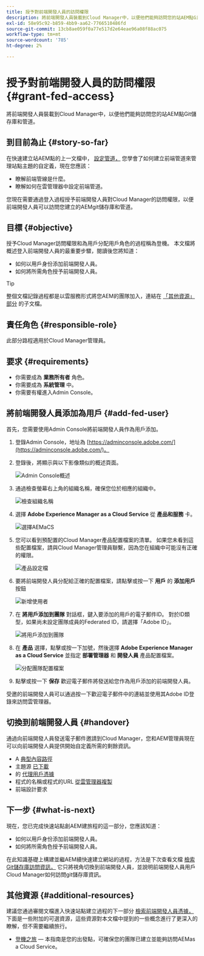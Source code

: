 ```yaml
---
title: 授予對前端開發人員的訪問權限
description: 將前端開發人員裝載到Cloud Manager中，以便他們能夠訪問您的站AEM點Git儲存庫和管道。
exl-id: 58e95c92-b859-4bb9-aa62-7766510486fd
source-git-commit: 13cb8ae059f0a77e517d2e64eae96a08f88ac075
workflow-type: tm+mt
source-wordcount: '785'
ht-degree: 2%

---
```


# 授予對前端開發人員的訪問權限 {#grant-fed-access}

將前端開發人員裝載到Cloud Manager中，以便他們能夠訪問您的站AEM點Git儲存庫和管道。

## 到目前為止 {#story-so-far}

在快速建立站AEM點的上一文檔中， [設定管道，](pipeline-setup.md) 您學會了如何建立前端管道來管理站點主題的自定義，現在您應該：

* 瞭解前端管線是什麼。
* 瞭解如何在雲管理器中設定前端管道。

您現在需要通過登入過程授予前端開發人員對Cloud Manager的訪問權限，以便前端開發人員可以訪問您建立的AEMgit儲存庫和管道。

## 目標 {#objective}

授予Cloud Manager訪問權限和為用戶分配用戶角色的過程稱為登機。 本文檔將概述登入前端開發人員的最重要步驟，閱讀後您將知道：

* 如何以用戶身份添加前端開發人員。
* 如何將所需角色授予前端開發人員。

>[!TIP]
>
>整個文檔記錄過程都是以雲服務形式將您AEM的團隊加入，連結在 [「其他資源」部分](#additional-resources) 的子文檔。

## 責任角色 {#responsible-role}

此部分路程適用於Cloud Manager管理員。

## 要求 {#requirements}

* 你需要成為 **業務所有者** 角色。
* 你需要成為 **系統管理** 中。
* 你需要有權進入Admin Console。

## 將前端開發人員添加為用戶 {#add-fed-user}

首先，您需要使用Admin Console將前端開發人員作為用戶添加。

1. 登錄Admin Console，地址為 [https://adminconsole.adobe.com/](https://adminconsole.adobe.com/)。

1. 登錄後，將顯示與以下影像類似的概述頁面。

   ![Admin Console概述](assets/admin-console.png)

1. 通過檢查螢幕右上角的組織名稱，確保您位於相應的組織中。

   ![檢查組織名稱](assets/correct-org.png)

1. 選擇 **Adobe Experience Manager as a Cloud Service** 從 **產品和服務** 卡。

   ![選擇AEMaCS](assets/select-aemaacs.png)

1. 您可以看到預配置的Cloud Manager產品配置檔案的清單。 如果您未看到這些配置檔案，請與Cloud Manager管理員聯繫，因為您在組織中可能沒有正確的權限。

   ![產品設定檔](assets/product-profiles.png)

1. 要將前端開發人員分配給正確的配置檔案，請點擊或按一下 **用戶** 的 **添加用戶** 按鈕

   ![新增使用者](assets/add-user.png)

1. 在 **將用戶添加到團隊** 對話框，鍵入要添加的用戶的電子郵件ID。 對於ID類型，如果尚未設定團隊成員的Federated ID，請選擇「Adobe ID」。

   ![將用戶添加到團隊](assets/add-to-team.png)

1. 在 **產品** 選擇，點擊或按一下加號，然後選擇 **Adobe Experience Manager as a Cloud Service** 並指定 **部署管理器** 和 **開發人員** 產品配置檔案。

   ![分配團隊配置檔案](assets/assign-team.png)

1. 點擊或按一下 **保存** 歡迎電子郵件將發送給您作為用戶添加的前端開發人員。

受邀的前端開發人員可以通過按一下歡迎電子郵件中的連結並使用其Adobe ID登錄來訪問雲管理器。

## 切換到前端開發人員 {#handover}

通過向前端開發人員發送電子郵件邀請到Cloud Manager，您和AEM管理員現在可以向前端開發人員提供開始自定義所需的剩餘資訊。

* A [典型內容路徑](#example-page)
* 主題源 [已下載](#download-theme)
* 的 [代理用戶憑據](#proxy-user)
* 程式的名稱或程式的URL [從雲管理器複製](pipeline-setup.md#login)
* 前端設計要求

## 下一步 {#what-is-next}

現在，您已完成快速站點創AEM建旅程的這一部分，您應該知道：

* 如何以用戶身份添加前端開發人員。
* 如何將所需角色授予前端開發人員。

在此知識基礎上構建並繼AEM續快速建立網站的過程，方法是下次查看文檔 [檢索Git儲存庫訪問資訊，](retrieve-access.md) 它只將視角切換到前端開發人員，並說明前端開發人員用戶Cloud Manager如何訪問git儲存庫資訊。

## 其他資源 {#additional-resources}

建議您通過審閱文檔進入快速站點建立過程的下一部分 [檢索前端開發人員憑據，](retrieve-access.md) 下面是一些附加的可選資源，這些資源對本文檔中提到的一些概念進行了更深入的瞭解，但不需要繼續旅行。

* [登機之旅](/help/journey-onboarding/overview.md)  — 本指南是您的出發點，可確保您的團隊已建立並能夠訪問AEMas a Cloud Service。
